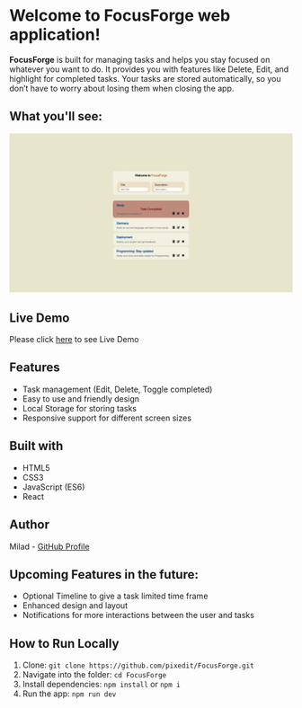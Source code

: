 # Welcome to FocusForge web application!

**FocusForge** is built for managing tasks and helps you stay focused on whatever you want to do. It provides you with features like Delete, Edit, and highlight for completed tasks. Your tasks are stored automatically, so you don’t have to worry about losing them when closing the app.

## What you'll see:

<img src="./assets/image/FocusForge-screenshot.png" alt="A brief view of FocusForge" title="FocusForge" style="width: 500"/>

## Live Demo

Please click [here](https://pixedit.github.io/FocusForge/) to see Live Demo

## Features

- Task management (Edit, Delete, Toggle completed)
- Easy to use and friendly design
- Local Storage for storing tasks
- Responsive support for different screen sizes

## Built with

- HTML5
- CSS3
- JavaScript (ES6)
- React

## Author

Milad - [GitHub Profile](https://github.com/pixedit)

## Upcoming Features in the future:

- Optional Timeline to give a task limited time frame
- Enhanced design and layout
- Notifications for more interactions between the user and tasks

## How to Run Locally

1. Clone: `git clone https://github.com/pixedit/FocusForge.git`
2. Navigate into the folder: `cd FocusForge`
3. Install dependencies: `npm install` or `npm i`
4. Run the app: `npm run dev`
